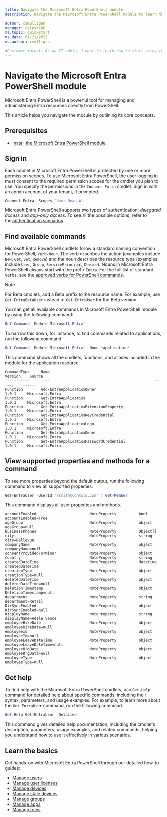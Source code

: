 ```yaml
---
title: Navigate the Microsoft Entra PowerShell module
description: Navigate the Microsoft Entra PowerShell module to learn the core concepts, commands, and how to get help.

author: csmulligan
manager: CelesteDG
ms.topic: quickstart
ms.date: 01/21/2025
ms.author: cmulligan

#Customer intent: As an IT admin, I want to learn how to start using the Microsoft Entra PowerShell module, including authentication, core concepts, commands, and how to get help.
---
```


# Navigate the Microsoft Entra PowerShell module

Microsoft Entra PowerShell is a powerful tool for managing and administering Entra resources directly from PowerShell.

This article helps you navigate the module by outlining its core concepts.

## Prerequisites

- [Install the Microsoft Entra PowerShell module](installation.md).

## Sign in

Each cmdlet in Microsoft Entra PowerShell is protected by one or more permission scopes. To use Microsoft Entra PowerShell, the user logging in must consent to the required permission scopes for the cmdlet you plan to use.  You specify the permissions in the `Connect-Entra` cmdlet. Sign in with an admin account of your tenant, if prompted.

```powershell
Connect-Entra -Scopes 'User.Read.All'
```

Microsoft Entra PowerShell supports two types of authentication: *delegated access* and *app-only access*.
To see all the possible options, refer to the [authentication scenarios](authentication-scenarios.md).

## Find available commands

Microsoft Entra PowerShell cmdlets follow a standard naming convention for PowerShell, `Verb-Noun`. The verb describes the action (examples include `New`, `Get`, `Set`, `Remove`) and the noun describes the resource type (examples include `User`, `Group`, `ServicePrincipal`, `Device`). Nouns in Microsoft Entra PowerShell always start with the prefix `Entra`. For the full list of standard verbs, see the  [approved verbs for PowerShell commands](/powershell/scripting/developer/cmdlet/approved-verbs-for-windows-powershell-commands).

> [!NOTE]
> For Beta cmdlets, add a Beta prefix to the resource name. For example, use `Get-EntraBetaUser` instead of `Get-EntraUser` for the Beta version.

You can get all available commands in Microsoft Entra PowerShell module by using the following command:

```powershell
Get-Command -Module Microsoft.Entra*
```

To narrow this down, for instance, to find commands related to applications, run the following command.

```powershell
Get-Command -Module Microsoft.Entra* -Noun *application*
```

This command shows all the cmdlets, functions, and aliases included in the module for the application resource.

```Output
CommandType     Name                                               Version    Source
-----------     ----                                               -------    ------
Function        Add-EntraApplicationOwner                          1.0.1     Microsoft.Entra
Function        Get-EntraApplication                               1.0.1     Microsoft.Entra
Function        Get-EntraApplicationExtensionProperty              1.0.1     Microsoft.Entra
Function        Get-EntraApplicationKeyCredential                  1.0.1     Microsoft.Entra
Function        Get-EntraApplicationLogo                           1.0.1     Microsoft.Entra
Function        Get-EntraApplicationOwner                          1.0.1     Microsoft.Entra
Function        Get-EntraApplicationPasswordCredential             1.0.1     Microsoft.Entra
```

## View supported properties and methods for a command

To see more properties beyond the default output, run the following command to view all supported properties:

```powershell
Get-EntraUser -UserId 'rsmith@contoso.com' | Get-Member
```

This command displays all user properties and methods.

```Output
accountEnabled                        NoteProperty          bool accountEnabled=True
ageGroup                              NoteProperty          object ageGroup=null
businessPhones                        NoteProperty          Object[]
city                                  NoteProperty          string city=Bellevue
companyName                           NoteProperty          object companyName=null
consentProvidedForMinor               NoteProperty          object
country                               NoteProperty          string
createdDateTime                       NoteProperty          datetime createdDateTime
creationType                          NoteProperty          object creationType=null
deletedDateTime                       NoteProperty          object deletedDateTime=null
DeletionTimestamp                     NoteProperty          object DeletionTimestamp=null
department                            NoteProperty          string department=Retail
DirSyncEnabled                        NoteProperty          object DirSyncEnabled=null
displayName                           NoteProperty          string displayName=Adele Vance
employeeHireDate                      NoteProperty          object employeeHireDate=null
employeeId                            NoteProperty          object employeeId=null
employeeLeaveDateTime                 NoteProperty          object employeeLeaveDateTime=null
employeeOrgData                       NoteProperty          object employeeOrgData=null
employeeType                          NoteProperty          object employeeType=null
```

## Get help

To find help with the Microsoft Entra PowerShell cmdlets, use `Get-Help` command for detailed help about specific commands, including their syntax, parameters, and usage examples.
For example, to learn more about the `Get-EntraUser` command, run the following command.

```powershell
Get-Help Get-EntraUser -Detailed
```

This command gives detailed help documentation, including the cmdlet's description, parameters, usage examples, and related commands, helping you understand how to use it effectively in various scenarios.

## Learn the basics

Get hands-on with Microsoft Entra PowerShell through our detailed how-to guides:

- [Manage users](manage-user.md)
- [Manage user licenses](how-to-manage-user-licenses.md)
- [Manage devices](manage-devices.md)
- [Manage stale devices](manage-stale-devices.md)
- [Manage groups](manage-groups.md)
- [Manage apps](manage-apps.md)
- [Manage roles](manage-roles.md)
